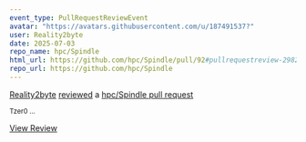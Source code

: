 ```yaml
---
event_type: PullRequestReviewEvent
avatar: "https://avatars.githubusercontent.com/u/187491537?"
user: Reality2byte
date: 2025-07-03
repo_name: hpc/Spindle
html_url: https://github.com/hpc/Spindle/pull/92#pullrequestreview-2982379256
repo_url: https://github.com/hpc/Spindle
---
```


<a href='https://github.com/Reality2byte' target='_blank'>Reality2byte</a> <a href='https://github.com/hpc/Spindle/pull/92#pullrequestreview-2982379256' target='_blank'>reviewed</a> a <a href='https://github.com/hpc/Spindle/pull/92' target='_blank'>hpc/Spindle pull request</a>

<small>Tzer0 ...</small>

<a href='https://github.com/hpc/Spindle/pull/92#pullrequestreview-2982379256' target='_blank'>View Review</a>
